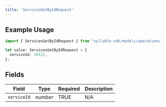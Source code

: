 ```yaml
---
title: 'ServicesGetByIdRequest'
---
```


## Example Usage

```typescript
import { ServicesGetByIdRequest } from "syllable-sdk/models/operations";

let value: ServicesGetByIdRequest = {
  serviceId: 19122,
};
```

## Fields

| Field              | Type               | Required           | Description        |
| ------------------ | ------------------ | ------------------ | ------------------ |
| `serviceId`        | *number*           | TRUE | N/A                |